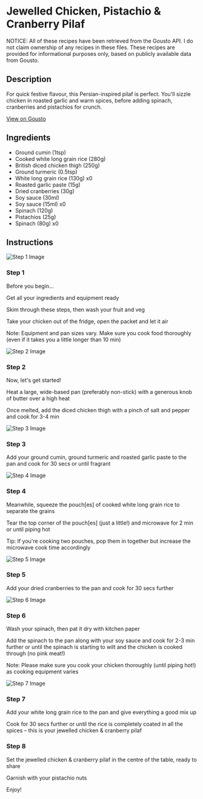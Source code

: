 # Jewelled Chicken, Pistachio & Cranberry Pilaf

NOTICE: All of these recipes have been retrieved from the Gousto API. I do not claim ownership of any recipes in these files. These recipes are provided for informational purposes only, based on publicly available data from Gousto.

## Description

For quick festive flavour, this Persian-inspired pilaf is perfect. You'll sizzle chicken in roasted garlic and warm spices, before adding spinach, cranberries and pistachios for crunch. 

[View on Gousto](https://www.gousto.co.uk/recipes/cookbook/10-min-jewelled-chicken-pistachio-cranberry-pilaf)

## Ingredients

- Ground cumin (1tsp)
- Cooked white long grain rice (280g)
- British diced chicken thigh (250g)
- Ground turmeric (0.5tsp)
- White long grain rice (130g) x0
- Roasted garlic paste (15g)
- Dried cranberries (30g)
- Soy sauce (30ml)
- Soy sauce (15ml) x0
- Spinach (120g)
- Pistachios (25g)
- Spinach (80g) x0

## Instructions

![Step 1 Image](https://production-media.gousto.co.uk/cms/recipe-step-image/Admin-10mm-Step-1-1636109438505-x200.jpg)

### Step 1

Before you begin...

Get all your ingredients and equipment ready

Skim through these steps, then wash your fruit and veg

Take your chicken out of the fridge, open the packet and let it air

Note: Equipment and pan sizes vary. Make sure you cook food thoroughly (even if it takes you a little longer than 10 min)

![Step 2 Image](https://production-media.gousto.co.uk/cms/recipe-step-image/RC2387Step-2-x200.jpg)

### Step 2

Now, let's get started!

Heat a large, wide-based pan (preferably non-stick) with a generous knob of butter over a high heat

Once melted, add the diced chicken thigh with a pinch of salt and pepper and cook for 3-4 min

![Step 3 Image](https://production-media.gousto.co.uk/cms/recipe-step-image/RC2387Step-3-x200.jpg)

### Step 3

Add your ground cumin, ground turmeric and roasted garlic paste to the pan and cook for 30 secs or until fragrant

![Step 4 Image](https://production-media.gousto.co.uk/cms/recipe-step-image/RC2387Step-4-x200.jpg)

### Step 4

Meanwhile, squeeze the pouch[es] of cooked white long grain rice to separate the grains

Tear the top corner of the pouch[es] (just a little!) and microwave for 2 min or until piping hot

Tip: If you're cooking two pouches, pop them in together but increase the microwave cook time accordingly

![Step 5 Image](https://production-media.gousto.co.uk/cms/recipe-step-image/RC2387Step-5-x200.jpg)

### Step 5

Add your dried cranberries to the pan and cook for 30 secs further

![Step 6 Image](https://production-media.gousto.co.uk/cms/recipe-step-image/RC2387Step-6-x200.jpg)

### Step 6

Wash your spinach, then pat it dry with kitchen paper

Add the spinach to the pan along with your soy sauce and cook for 2-3 min further or until the spinach is starting to wilt and the chicken is cooked through (no pink meat!)

Note: Please make sure you cook your chicken thoroughly (until piping hot!) as cooking equipment varies

![Step 7 Image](https://production-media.gousto.co.uk/cms/recipe-step-image/RC2387Step-7-x200.jpg)

### Step 7

Add your white long grain rice to the pan and give everything a good mix up

Cook for 30 secs further or until the rice is completely coated in all the spices – this is your jewelled chicken & cranberry pilaf

### Step 8

Set the jewelled chicken & cranberry pilaf in the centre of the table, ready to share

Garnish with your pistachio nuts

Enjoy!

